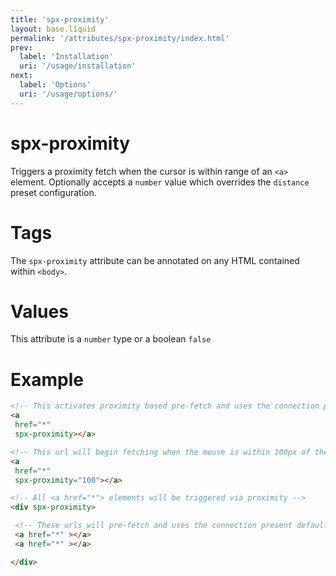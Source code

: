```yaml
---
title: 'spx-proximity'
layout: base.liquid
permalink: '/attributes/spx-proximity/index.html'
prev:
  label: 'Installation'
  uri: '/usage/installation'
next:
  label: 'Options'
  uri: '/usage/options/'
---
```


# spx-proximity

Triggers a proximity fetch when the cursor is within range of an `<a>` element. Optionally accepts a `number` value which overrides the `distance` preset configuration.

# Tags

The `spx-proximity` attribute can be annotated on any HTML contained within `<body>`.

# Values

This attribute is a `number` type or a boolean `false`

# Example

<!-- prettier-ignore -->
```html
<!-- This activates proximity based pre-fetch and uses the connection present defaults -->
<a
 href="*"
 spx-proximity></a>

<!-- This url will begin fetching when the mouse is within 100px of the element -->
<a
 href="*"
 spx-proximity="100"></a>

<!-- All <a href="*"> elements will be triggered via proximity -->
<div spx-proximity>

 <!-- These urls will pre-fetch and uses the connection present defaults -->
 <a href="*" ></a>
 <a href="*" ></a>

</div>

```
